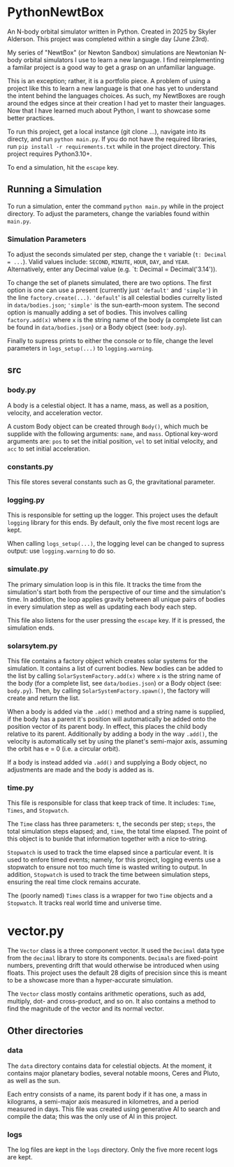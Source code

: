 # PythonNewtBox
An N-body orbital simulator written in Python. Created in 2025 by Skyler Alderson. This project was completed within a single day (June 23rd).

My series of "NewtBox" (or Newton Sandbox) simulations are Newtonian N-body orbital simulators I use to learn a new language. I find reimplementing a familar project is a good way to get a grasp on an unfamiliar language.

This is an exception; rather, it is a portfolio piece. A problem of using a project like this to learn a new language is that one has yet to understand the intent behind the languages choices. As such, my NewtBoxes are rough around the edges since at their creation I had yet to master their languages. Now that I have learned much about Python, I want to showcase some better practices.

To run this project, get a local instance (git clone ...), navigate into its directy, and run `python main.py`. If you do not have the required libraries, run `pip install -r requirements.txt` while in the project directory. This project requires Python3.10+.

To end a simulation, hit the `escape` key.


## Running a Simulation
To run a simulation, enter the command `python main.py` while in the project directory. To adjust the parameters, change the variables found within `main.py`.


### Simulation Parameters
To adjust the seconds simulated per step, change the `t` variable (`t: Decimal = ...`). Valid values include: `SECOND`, `MINUTE`, `HOUR`, `DAY`, and `YEAR`. Alternatively, enter any Decimal value (e.g. `t: Decimal = Decimal('3.14')).

To change the set of planets simulated, there are two options. The first option is one can use a present (currently just `'default'` and `'simple'`) in the line `factory.create(...)`. `'default`' is all celestial bodies currelty listed in `data/bodies.json`; `'simple'` is the sun-earth-moon system. The second option is manually adding a set of bodies. This involves calling `factory.add(x)` where `x` is the string name of the body (a complete list can be found in `data/bodies.json`) or a Body object (see: `body.py`).

Finally to supress prints to either the console or to file, change the level parameters in `logs_setup(...)` to `logging.warning`.


## src
### body.py
A body is a celestial object. It has a name, mass, as well as a position, velocity, and acceleration vector.

A custom Body object can be created through `Body()`, which much be supplide with the following arguments: `name`, and `mass`. Optional key-word arguments are: `pos` to set the initial position, `vel` to set initial velocity, and `acc` to set initial acceleration.


### constants.py
This file stores several constants such as G, the gravitational parameter.


### logging.py
This is responsible for setting up the logger. This project uses the default `logging` library for this ends. By default, only the five most recent logs are kept.

When calling `logs_setup(...)`, the logging level can be changed to supress output: use `logging.warning` to do so.


### simulate.py
The primary simulation loop is in this file. It tracks the time from the simulation's start both from the perspective of our time and the simulation's time. In addition, the loop applies gravity between all unique pairs of bodies in every simulation step as well as updating each body each step.

This file also listens for the user pressing the `escape` key. If it is pressed, the simulation ends.


### solarsytem.py
This file contains a factory object which creates solar systems for the simulation. It contains a list of current bodies. New bodies can be added to the list by calling `SolarSystemFactory.add(x)` where `x` is the string name of the body (for a complete list, see `data/bodies.json`) or a Body object (see: `body.py`). Then, by calling `SolarSystemFactory.spawn()`, the factory will create and return the list.

When a body is added via the `.add()` method and a string name is supplied, if the body has a parent it's position will automatically be added onto the position vector of its parent body. In effect, this places the child body relative to its parent. Additionally by adding a body in the way `.add()`, the velocity is automatically set by using the planet's semi-major axis, assuming the orbit has e = 0 (i.e. a circular orbit).

If a body is instead added via `.add()` and supplying a Body object, no adjustments are made and the body is added as is.


### time.py
This file is responsible for class that keep track of time. It includes: `Time`, `Times`, and `Stopwatch`.

The `Time` class has three parameters: `t`, the seconds per step; `steps`, the total simulation steps elapsed; and, `time`, the total time elapsed. The point of this object is to bunlde that information together with a nice to-string.

`Stopwatch` is used to track the time elapsed since a particular event. It is used to enfore timed events; namely, for this project, logging events use a stopwatch to ensure not too much time is wasted writing to output. In addition, `Stopwatch` is used to track the time between simulation steps, ensuring the real time clock remains accurate.

The (poorly named) `Times` class is a wrapper for two `Time` objects and a `Stopwatch`. It tracks real world time and universe time.


# vector.py
The `Vector` class is a three component vector. It used the `Decimal` data type from the `decimal` library to store its components. `Decimals` are fixed-point numbers, preventing drift that would otherwise be introduced when using floats. This project uses the default 28 digits of precision since this is meant to be a showcase more than a hyper-accurate simulation.

The `Vector` class mostly contains arithmetic operations, such as add, multiply, dot- and cross-product, and so on. It also contains a method to find the magnitude of the vector and its normal vector.


## Other directories
### data
The `data` directory contains data for celestial objects. At the moment, it contains major planetary bodies, several notable moons, Ceres and Pluto, as well as the sun.

Each entry consists of a name, its parent body if it has one, a mass in kilograms, a semi-major axis measured in kilometres, and a period measured in days. This file was created using generative AI to search and compile the data; this was the only use of AI in this project.


### logs
The log files are kept in the `logs` directory. Only the five more recent logs are kept.
